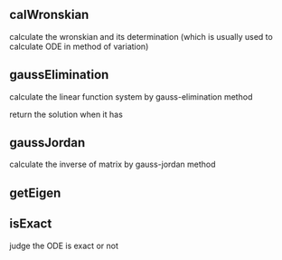 ## calWronskian
calculate the wronskian and its determination (which is usually used to calculate ODE in method of variation)

## gaussElimination
calculate the linear function system by gauss-elimination method

return the solution when it has

## gaussJordan
calculate the inverse of matrix by gauss-jordan method

## getEigen

## isExact
judge the ODE is exact or not